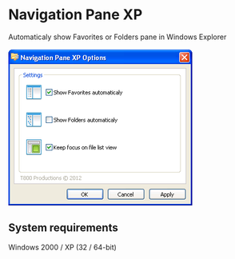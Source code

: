 # Navigation Pane XP
Automaticaly show Favorites or Folders pane in Windows Explorer
<br><br>![alt text](https://github.com/T800G/NavigationPaneXP/blob/master/navpanexp.png)<br>
## System requirements
Windows 2000 / XP (32 / 64-bit)
